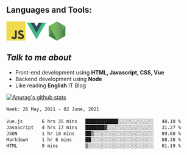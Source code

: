 ## **Languages and Tools:**      
<code><img height="50" src="https://raw.githubusercontent.com/github/explore/80688e429a7d4ef2fca1e82350fe8e3517d3494d/topics/javascript/javascript.png"></code>
<code><img height="50"  src="https://raw.githubusercontent.com/github/explore/80688e429a7d4ef2fca1e82350fe8e3517d3494d/topics/vue/vue.png"></code>
<code><img height="50"  src="https://raw.githubusercontent.com/github/explore/80688e429a7d4ef2fca1e82350fe8e3517d3494d/topics/nodejs/nodejs.png"></code>

## *Talk to me about*
- Front-end development using **HTML, Javascript, CSS, Vue**
- Backend development using **Node**
- Like reading **English** IT Blog    

[![Anurag's github stats](https://github-readme-stats.vercel.app/api?username=qdi5)](https://github.com/anuraghazra/github-readme-stats)    

<!--START_SECTION:waka-->
```text
Week: 26 May, 2021 - 02 June, 2021

Vue.js       6 hrs 35 mins   ████████████░░░░░░░░░░░░░   48.10 % 
JavaScript   4 hrs 17 mins   ███████▓░░░░░░░░░░░░░░░░░   31.27 % 
JSON         1 hr 18 mins    ██▒░░░░░░░░░░░░░░░░░░░░░░   09.60 % 
Markdown     1 hr 8 mins     ██░░░░░░░░░░░░░░░░░░░░░░░   08.38 % 
HTML         9 mins          ▒░░░░░░░░░░░░░░░░░░░░░░░░   01.19 % 
```
<!--END_SECTION:waka-->
